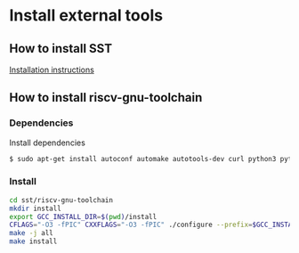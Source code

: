 # Install external tools

## How to install SST

[Installation instructions](sst/INSTALL.md)

## How to install riscv-gnu-toolchain
### Dependencies
Install dependencies
```bash
$ sudo apt-get install autoconf automake autotools-dev curl python3 python3-pip libmpc-dev libmpfr-dev libgmp-dev gawk build-essential bison flex texinfo gperf libtool patchutils bc zlib1g-dev libexpat-dev ninja-build git cmake libglib2.0-dev libslirp-dev
```

### Install
```bash
cd sst/riscv-gnu-toolchain
mkdir install
export GCC_INSTALL_DIR=$(pwd)/install
CFLAGS="-O3 -fPIC" CXXFLAGS="-O3 -fPIC" ./configure --prefix=$GCC_INSTALL_DIR --disable-multilib --with-languages=c,c++
make -j all
make install
```
